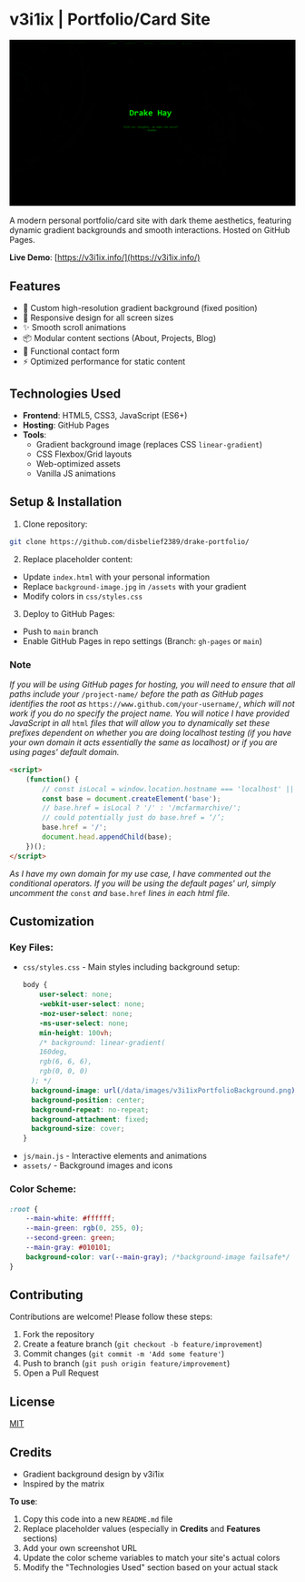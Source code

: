 # v3i1ix | Portfolio/Card Site

![Site Preview](/data/images/firefox_fPrlxZZ6x6.png) <!-- Add your own screenshot URL -->

A modern personal portfolio/card site with dark theme aesthetics, featuring dynamic gradient backgrounds and smooth interactions. Hosted on GitHub Pages.

**Live Demo**: [https://v3i1ix.info/](https://v3i1ix.info/)

## Features

- 🎨 Custom high-resolution gradient background (fixed position)
- 📱 Responsive design for all screen sizes
- ✨ Smooth scroll animations
- 📦 Modular content sections (About, Projects, Blog)
- 📧 Functional contact form
- ⚡ Optimized performance for static content

## Technologies Used

- **Frontend**: HTML5, CSS3, JavaScript (ES6+)
- **Hosting**: GitHub Pages
- **Tools**: 
  - Gradient background image (replaces CSS `linear-gradient`)
  - CSS Flexbox/Grid layouts
  - Web-optimized assets
  - Vanilla JS animations

## Setup & Installation

1. Clone repository:
```bash
git clone https://github.com/disbelief2389/drake-portfolio/
```

2. Replace placeholder content:
- Update `index.html` with your personal information
- Replace `background-image.jpg` in `/assets` with your gradient
- Modify colors in `css/styles.css`

3. Deploy to GitHub Pages:
- Push to `main` branch
- Enable GitHub Pages in repo settings (Branch: `gh-pages` or `main`)

### Note
*If you will be using GitHub pages for hosting, you will need to ensure that all paths include your* `/project-name/`
*before the path as GitHub pages identifies the root as* `https://www.github.com/your-username/`,
*which will not work if you do no specify the project name.*
*You will notice I have provided JavaScript in all* `html` *files that will allow you to dynamically set these prefixes*
*dependent on whether you are doing localhost testing (if you have your own domain it acts essentially the same as localhost)*
*or if you are using pages' default domain.*
```html
<script>
    (function() {
        // const isLocal = window.location.hostname === 'localhost' || window.location.hostname === '127.0.0.1';
        const base = document.createElement('base');
        // base.href = isLocal ? '/' : '/mcfarmarchive/';
        // could potentially just do base.href = ‘/’;
        base.href = '/';
        document.head.appendChild(base);
    })();
</script>
```
*As I have my own domain for my use case, I have commented out the conditional operators.*
*If you will be using the default pages' url, simply uncomment the* `const` *and* `base.href` *lines in each html file.*

## Customization

### Key Files:
- `css/styles.css` - Main styles including background setup:
  ```css
  body {
      user-select: none;
      -webkit-user-select: none;
      -moz-user-select: none;
      -ms-user-select: none;
      min-height: 100vh;
      /* background: linear-gradient(
      160deg,
      rgb(6, 6, 6),
      rgb(0, 0, 0)
    ); */
    background-image: url(/data/images/v3i1ixPortfolioBackground.png);
    background-position: center;
    background-repeat: no-repeat;
    background-attachment: fixed;
    background-size: cover;
  }
  ```
- `js/main.js` - Interactive elements and animations
- `assets/` - Background images and icons

### Color Scheme:
```css
:root {
    --main-white: #ffffff;
    --main-green: rgb(0, 255, 0);
    --second-green: green;
    --main-gray: #010101;
    background-color: var(--main-gray); /*background-image failsafe*/
}
```

## Contributing

Contributions are welcome! Please follow these steps:
1. Fork the repository
2. Create a feature branch (`git checkout -b feature/improvement`)
3. Commit changes (`git commit -m 'Add some feature'`)
4. Push to branch (`git push origin feature/improvement`)
5. Open a Pull Request

## License

[MIT](https://choosealicense.com/licenses/mit/)

## Credits

- Gradient background design by v3i1ix
- Inspired by the matrix

**To use**:
1. Copy this code into a new `README.md` file
2. Replace placeholder values (especially in **Credits** and **Features** sections)
3. Add your own screenshot URL
4. Update the color scheme variables to match your site's actual colors
5. Modify the "Technologies Used" section based on your actual stack
